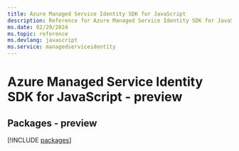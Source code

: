 ```yaml
---
title: Azure Managed Service Identity SDK for JavaScript
description: Reference for Azure Managed Service Identity SDK for JavaScript
ms.date: 02/29/2024
ms.topic: reference
ms.devlang: javascript
ms.service: managedserviceidentity
---
```

# Azure Managed Service Identity SDK for JavaScript - preview
## Packages - preview
[!INCLUDE [packages](managed-service-identity-index.md)]